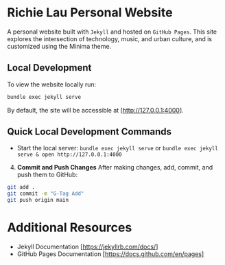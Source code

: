 # Richie Lau Personal Website
A personal website built with `Jekyll` and hosted on `GitHub Pages`. This site explores the intersection of technology, music, and urban culture, and is customized using the Minima theme.


## Local Development
To view the website locally run:


```bash
bundle exec jekyll serve
```
By default, the site will be accessible at [http://127.0.0.1:4000].

## Quick Local Development Commands
- Start the local server: 
`bundle exec jekyll serve`
or
`bundle exec jekyll serve & open http://127.0.0.1:4000`


4. **Commit and Push Changes**
After making changes, add, commit, and push them to GitHub:
```bash
git add .
git commit -m "G-Tag Add"
git push origin main
```

# Additional Resources
- Jekyll Documentation [https://jekyllrb.com/docs/]
- GitHub Pages Documentation [https://docs.github.com/en/pages]